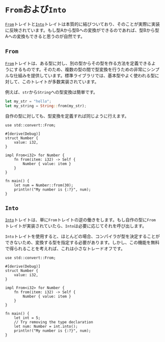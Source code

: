 <!--
# `From` and `Into`
-->
# `From`および`Into`

<!--
The [`From`] and [`Into`] traits are inherently linked, and this is actually part of
its implementation. If you are able to convert type A from type B, then it
should be easy to believe that we should be able to convert type B to type A.
-->
[`From`]トレイトと[`Into`]トレイトは本質的に結びついており、そのことが実際に実装に反映されています。もし型Aから型Bへの変換ができるのであれば、型Bから型Aへの変換もできると思うのが自然です。

## `From`

<!--
The [`From`] trait allows for a type to define how to create itself from another
type, hence providing a very simple mechanism for converting between several
types. There are numerous implementations of this trait within the standard
library for conversion of primitive and common types.
-->
[`From`]トレイトは、ある型に対し、別の型からその型を作る方法を定義できるようにするものです。そのため、複数の型の間で型変換を行うための非常にシンプルな仕組みを提供しています。標準ライブラリでは、基本型やよく使われる型に対して、このトレイトが多数実装されています。

<!--
For example we can easily convert a `str` into a `String`
-->
例えば、`str`から`String`への型変換は簡単です。

```rust
let my_str = "hello";
let my_string = String::from(my_str);
```

<!--
We can do similar for defining a conversion for our own type.
-->
自作の型に対しても、型変換を定義すれば同じように行えます。

```rust,editable
use std::convert::From;

#[derive(Debug)]
struct Number {
    value: i32,
}

impl From<i32> for Number {
    fn from(item: i32) -> Self {
        Number { value: item }
    }
}

fn main() {
    let num = Number::from(30);
    println!("My number is {:?}", num);
}
```

## `Into`

<!--
The [`Into`] trait is simply the reciprocal of the `From` trait. That is, if you
have implemented the `From` trait for your type, `Into` will call it when
necessary.
-->
[`Into`]トレイトは、単に`From`トレイトの逆の働きをします。もし自作の型に`From`トレイトが実装されていたら、`Into`は必要に応じてそれを呼び出します。

<!--
Using the `Into` trait will typically require specification of the type to
convert into as the compiler is unable to determine this most of the time.
However this is a small trade-off considering we get the functionality for free.
-->
`Into`トレイトを使用すると、ほとんどの場合、コンパイラが型を決定することができないため、変換する型を指定する必要があります。しかし、この機能を無料で得られることを考えれば、これは小さなトレードオフです。

```rust,editable
use std::convert::From;

#[derive(Debug)]
struct Number {
    value: i32,
}

impl From<i32> for Number {
    fn from(item: i32) -> Self {
        Number { value: item }
    }
}

fn main() {
    let int = 5;
    // Try removing the type declaration
    let num: Number = int.into();
    println!("My number is {:?}", num);
}
```

[`From`]: https://doc.rust-lang.org/std/convert/trait.From.html
[`Into`]: https://doc.rust-lang.org/std/convert/trait.Into.html
